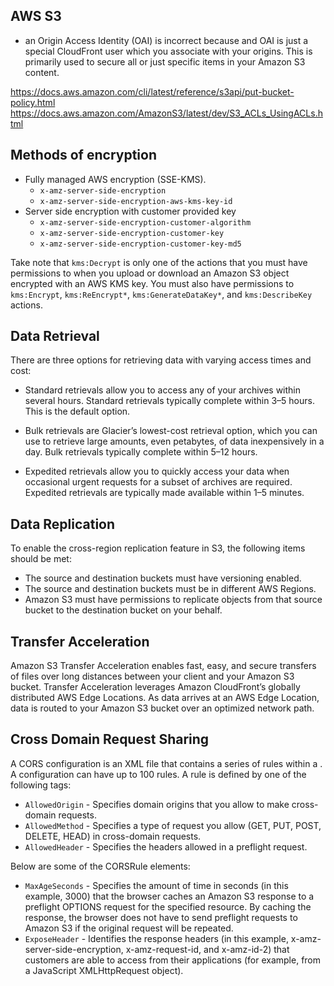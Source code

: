 ## AWS S3

- an Origin Access Identity (OAI) is incorrect because and OAI is just a special CloudFront user which you associate with your origins. This is primarily used to secure all or just specific items in your Amazon S3 content.

https://docs.aws.amazon.com/cli/latest/reference/s3api/put-bucket-policy.html
https://docs.aws.amazon.com/AmazonS3/latest/dev/S3_ACLs_UsingACLs.html

## Methods of encryption

- Fully managed AWS encryption (SSE-KMS).
  - `x-amz-server-side-encryption`
  - `x-amz-server-side-encryption-aws-kms-key-id`
- Server side encryption with customer provided key
  - `x-amz-server-side-encryption-customer-algorithm`
  - `x-amz-server-side-encryption-customer-key`
  - `x-amz-server-side-encryption-customer-key-md5`

Take note that `kms:Decrypt` is only one of the actions that you must have permissions to when you upload or download an Amazon S3 object encrypted with an AWS KMS key. You must also have permissions to `kms:Encrypt`, `kms:ReEncrypt*`, `kms:GenerateDataKey*`, and `kms:DescribeKey` actions.

## Data Retrieval

There are three options for retrieving data with varying access times and cost:

- Standard retrievals allow you to access any of your archives within several hours. Standard retrievals typically complete within 3–5 hours. This is the default option.

- Bulk retrievals are Glacier’s lowest-cost retrieval option, which you can use to retrieve large amounts, even petabytes, of data inexpensively in a day. Bulk retrievals typically complete within 5–12 hours.

- Expedited retrievals allow you to quickly access your data when occasional urgent requests for a subset of archives are required. Expedited retrievals are typically made available within 1–5 minutes.

## Data Replication

To enable the cross-region replication feature in S3, the following items should be met:

- The source and destination buckets must have versioning enabled.
- The source and destination buckets must be in different AWS Regions.
- Amazon S3 must have permissions to replicate objects from that source bucket to the destination bucket on your behalf.

## Transfer Acceleration

Amazon S3 Transfer Acceleration enables fast, easy, and secure transfers of files over long distances between your client and your Amazon S3 bucket. Transfer Acceleration leverages Amazon CloudFront’s globally distributed AWS Edge Locations. As data arrives at an AWS Edge Location, data is routed to your Amazon S3 bucket over an optimized network path. 

## Cross Domain Request Sharing

A CORS configuration is an XML file that contains a series of rules within a <CORSRule>. A configuration can have up to 100 rules. A rule is defined by one of the following tags:

- `AllowedOrigin` - Specifies domain origins that you allow to make cross-domain requests.
- `AllowedMethod` - Specifies a type of request you allow (GET, PUT, POST, DELETE, HEAD) in cross-domain requests.
- `AllowedHeader` - Specifies the headers allowed in a preflight request.

Below are some of the CORSRule elements: 
- `MaxAgeSeconds`  - Specifies the amount of time in seconds (in this example, 3000) that the browser caches an Amazon S3 response to a preflight OPTIONS request for the specified resource. By caching the response, the browser does not have to send preflight requests to Amazon S3 if the original request will be repeated.
- `ExposeHeader`  - Identifies the response headers (in this example, x-amz-server-side-encryption, x-amz-request-id, and x-amz-id-2) that customers are able to access from their applications (for example, from a JavaScript XMLHttpRequest object).
